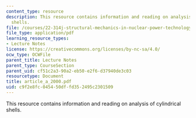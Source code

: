 ```yaml
---
content_type: resource
description: This resource contains information and reading on analysis of cylindrical
  shells.
file: /courses/22-314j-structural-mechanics-in-nuclear-power-technology-fall-2006/c9f2e8fc045450dffd352495c2301509_article_a_2000.pdf
file_type: application/pdf
learning_resource_types:
- Lecture Notes
license: https://creativecommons.org/licenses/by-nc-sa/4.0/
ocw_type: OCWFile
parent_title: Lecture Notes
parent_type: CourseSection
parent_uid: cf51c2a3-90a2-eb50-e2f6-d37940de3c03
resourcetype: Document
title: article_a_2000.pdf
uid: c9f2e8fc-0454-50df-fd35-2495c2301509
---
```

This resource contains information and reading on analysis of cylindrical shells.